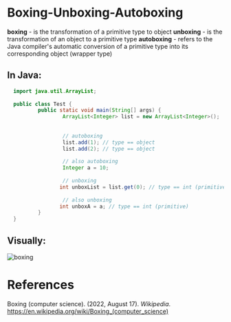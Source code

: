 # Boxing-Unboxing-Autoboxing 


**boxing** - is the transformation of a primitive type to object 
**unboxing** - is the transformation of an object to a primitive type 
**autoboxing** - refers to the Java compiler's automatic conversion of a primitive type into its corresponding object (wrapper type) 


## In Java: 
```java 
  import java.util.ArrayList;
                                 
  public class Test {
          public static void main(String[] args) {
                  ArrayList<Integer> list = new ArrayList<Integer>();
                                                                     
                  
                  // autoboxing
                  list.add(1); // type == object
                  list.add(2); // type == object
                                                  
                  // also autoboxing     
                  Integer a = 10;        
                                 
                  // unboxing  
                 int unboxList = list.get(0); // type == int (primitive)
                                                                          
                  // also unboxing
                 int unboxA = a; // type == int (primitive)
          }                                                                   
  }                            
``` 

## Visually: 
![boxing](https://user-images.githubusercontent.com/109105989/205767290-cd7149d2-00f7-4632-a78a-faade4ea2f11.png)



# References 
Boxing (computer science). (2022, August 17). *Wikipedia*. <https://en.wikipedia.org/wiki/Boxing_(computer_science)> 

